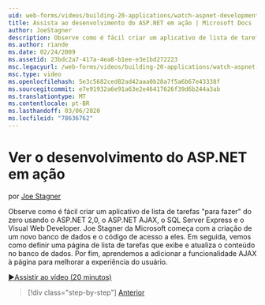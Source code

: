 ```yaml
---
uid: web-forms/videos/building-20-applications/watch-aspnet-development-in-action
title: Assista ao desenvolvimento do ASP.NET em ação | Microsoft Docs
author: JoeStagner
description: Observe como é fácil criar um aplicativo de lista de tarefas ' tarefas pendentes ' do zero usando o ASP.NET 2,0, o ASP.NET AJAX, o SQL Server Express e o Visual Web Developer. Mic...
ms.author: riande
ms.date: 02/24/2009
ms.assetid: 23bdc2a7-417a-4ea8-b1ee-e3e1bd272223
msc.legacyurl: /web-forms/videos/building-20-applications/watch-aspnet-development-in-action
msc.type: video
ms.openlocfilehash: 5e3c5682ced82ad42aaa0b28a7f5a6b67e43338f
ms.sourcegitcommit: e7e91932a6e91a63e2e46417626f39d6b244a3ab
ms.translationtype: MT
ms.contentlocale: pt-BR
ms.lasthandoff: 03/06/2020
ms.locfileid: "78636762"
---
```

# <a name="watch-aspnet-development-in-action"></a>Ver o desenvolvimento do ASP.NET em ação

por [Joe Stagner](https://github.com/JoeStagner)

Observe como é fácil criar um aplicativo de lista de tarefas "para fazer" do zero usando o ASP.NET 2,0, o ASP.NET AJAX, o SQL Server Express e o Visual Web Developer. Joe Stagner da Microsoft começa com a criação de um novo banco de dados e o código de acesso a eles. Em seguida, vemos como definir uma página de lista de tarefas que exibe e atualiza o conteúdo no banco de dados. Por fim, aprendemos a adicionar a funcionalidade AJAX à página para melhorar a experiência do usuário.

[&#9654;Assistir ao vídeo (20 minutos)](https://channel9.msdn.com/Blogs/ASP-NET-Site-Videos/watch-aspnet-development-in-action)

> [!div class="step-by-step"]
> [Anterior](lesson-8-working-with-the-gridview-and-formview.md)

